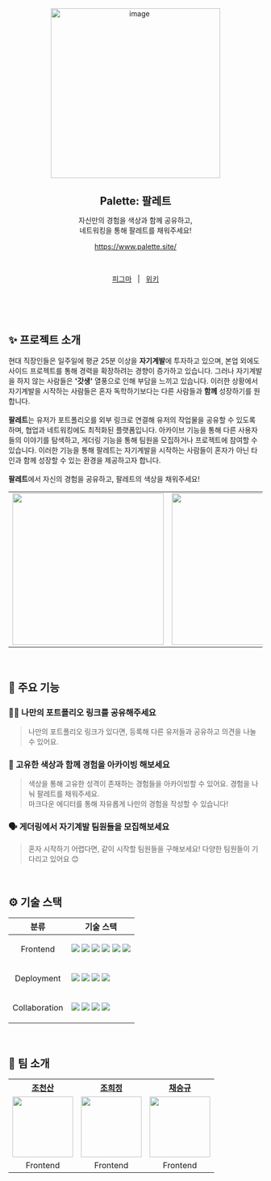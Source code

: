 <div align=center>
  <img width="336" alt="image" src="https://github.com/user-attachments/assets/7c7f55c9-f4e5-4a9e-ad98-ee54e46303a9">
</div>

<h1 align=center style="text-align: center; font-size: 1.5em">Palette: 팔레트</h3>

<div align=center>

<p>자신만의 경험을 색상과 함께 공유하고,<br>네트워킹을 통해 팔레트를 채워주세요!</p>

https://www.palette.site/

<br>

<p align=center>
  <a href="https://www.figma.com/design/9Xf8cDM0jPx0oGNloEkfKa/Palettee?node-id=0-1&node-type=canvas&t=Sk30i83BB7LXRt0w-0">피그마</a>
  &nbsp; | &nbsp; 
  <a href="https://github.com/prgrms-web-devcourse-final-project/WEB1_1_ZeroOne_FE/wiki">위키</a>
</p>
</div>
<br>

<br>

<!-- TOC end -->

<br>

<!-- TOC --><a name="-"></a>

## ✨ 프로젝트 소개

현대 직장인들은 일주일에 평균 25분 이상을 **자기계발**에 투자하고 있으며, 본업 외에도 사이드 프로젝트를 통해 경력을 확장하려는 경향이 증가하고 있습니다. 그러나 자기계발을 하지 않는 사람들은 **'갓생'** 열풍으로 인해 부담을 느끼고 있습니다. 이러한 상황에서 자기계발을 시작하는 사람들은 혼자 독학하기보다는 다른 사람들과 **함께** 성장하기를 원합니다.<br><br>
**팔레트**는 유저가 포트폴리오를 외부 링크로 연결해 유저의 작업물을 공유할 수 있도록 하며, 협업과 네트워킹에도 최적화된 플랫폼입니다. 아카이브 기능을 통해 다른 사용자들의 이야기를 탐색하고, 게더링 기능을 통해 팀원을 모집하거나 프로젝트에 참여할 수 있습니다. 이러한 기능을 통해 팔레트는 자기계발을 시작하는 사람들이 혼자가 아닌 타인과 함께 성장할 수 있는 환경을 제공하고자 합니다. <br><br>
**팔레트**에서 자신의 경험을 공유하고, 팔레트의 색상을 채워주세요!

<table align="center">
  <tr>
    <td><img src="https://github.com/user-attachments/assets/9e84cb48-9942-4e3d-b818-c6583974c37b" width="300" ></td>
    <td><img src="https://github.com/user-attachments/assets/6c8cf2c8-4ce8-41fb-a43e-4d7b8adc47c1" width="300" ></td>
    <td><img src="https://github.com/user-attachments/assets/1001b619-706d-4da9-a80e-335c81122500" width="300"  ></td>
  </tr>
</table>

<br>
 
<!-- TOC --><a name="--1"></a>
## 🚀 주요 기능

<!-- TOC --><a name="--2"></a>

### 🙋‍♀️ 나만의 포트폴리오 링크를 공유해주세요

> 나만의 포트폴리오 링크가 있다면, 등록해 다른 유저들과 공유하고 의견을 나눌 수 있어요.

<!-- TOC --><a name="--3"></a>

### 🎨 고유한 색상과 함께 경험을 아카이빙 해보세요

> 색상을 통해 고유한 성격이 존재하는 경험들을 아카이빙할 수 있어요. 경험을 나눠 팔레트를 채워주세요.<br>
> 마크다운 에디터를 통해 자유롭게 나만의 경험을 작성할 수 있습니다!

<!-- TOC --><a name="--4"></a>

### 🗣️ 게더링에서 자기계발 팀원들을 모집해보세요

> 혼자 시작하기 어렵다면, 같이 시작할 팀원들을 구해보세요! 다양한 팀원들이 기다리고 있어요 😊

<br>

<!-- TOC --><a name="--8"></a>



## ⚙️ 기술 스택

<table align=center>
    <thead>
        <tr>
            <th>분류</th>
            <th>기술 스택</th>
        </tr>
    </thead>
    <tbody>
        <tr>
            <td>
                  <p align=center>Frontend</p>
            </td>
            <td>
                <img src="https://img.shields.io/badge/Vite-646CFF?logo=Vite&logoColor=ffffff">
                <img src="https://img.shields.io/badge/React-61DAFB?logo=React&logoColor=ffffff">
                <img src="https://img.shields.io/badge/TypeScript-3178C6?logo=typescript&logoColor=ffffff">
                <img src="https://img.shields.io/badge/Sass-D36AC2?logo=sass&logoColor=ffffff">
                <img src="https://img.shields.io/badge/Zustand-443E38?logo=react&logoColor=ffffff">
                <img src="https://img.shields.io/badge/React%20Query-FF4154?logo=reactquery&logoColor=ffffff">
            </td>
        </tr>
        <tr>
            <td>
                <p align=center>Deployment</p>
            </td>
            <td>
                <img src="https://img.shields.io/badge/S3-569A31?logo=amazons3&logoColor=ffffff">
                <img src="https://img.shields.io/badge/CloudFront-232F3E?logo=amazonaws&logoColor=ffffff">
                <img src="https://img.shields.io/badge/Route%2053-4A154B?logo=amazonaws&logoColor=ffffff">
                <img src="https://img.shields.io/badge/Netlify-00C7B7?logo=netlify&logoColor=ffffff">
            </td>
        </tr>
        <tr>
            <td>
                <p align=center>Collaboration</p>
            </td>
            <td>
                <img src="https://img.shields.io/badge/Notion-000000?logo=Notion">
                <img src="https://img.shields.io/badge/Figma-F24E1E?logo=Figma&logoColor=ffffff">
                <img src="https://img.shields.io/badge/Slack-4A154B?logo=Slack&logoColor=ffffff">
                <img src="https://img.shields.io/badge/Discord-4358D8?logo=Discord&logoColor=ffffff">
            </td>
        </tr>
    </tbody>
</table>

<br>

<!-- TOC --><a name="--9"></a>

## 🎨 팀 소개

<table align="center">
  <tr align="center">
    <th><a href="https://github.com/joarthvr">조천산</a></th>
    <th><a href="https://github.com/he2e2">조희정</a></th>
    <th><a href="https://github.com/csk6314">채승규</a></th>
  </tr>
  <tr>
    <td><img src="https://github.com/joarthvr.png" width="120" height="120"></td>
    <td><img src="https://github.com/he2e2.png" width="120" height="120"></td>
    <td><img src="https://github.com/csk6314.png" width="120" height="120"></td>
  </tr>
  <tr align="center">
    <td>Frontend</td>
    <td>Frontend</td>
    <td>Frontend</td>
  </tr>
</table>

